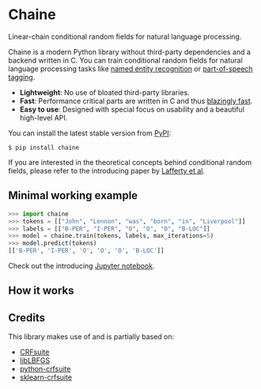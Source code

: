 # Chaine

Linear-chain conditional random fields for natural language processing.

Chaine is a modern Python library without third-party dependencies and a backend written in C. You can train conditional random fields for natural language processing tasks like [named entity recognition](https://en.wikipedia.org/wiki/Named-entity_recognition) or [part-of-speech tagging](https://en.wikipedia.org/wiki/Part-of-speech_tagging).

- **Lightweight**: No use of bloated third-party libraries.
- **Fast**: Performance critical parts are written in C and thus [blazingly fast](http://www.chokkan.org/software/crfsuite/benchmark.html).
- **Easy to use**: Designed with special focus on usability and a beautiful high-level API.

You can install the latest stable version from [PyPI](https://pypi.org/project/chaine):

```
$ pip install chaine
```

If you are interested in the theoretical concepts behind conditional random fields, please refer to the introducing paper by [Lafferty et al](https://repository.upenn.edu/cgi/viewcontent.cgi?article=1162&context=cis_papers).


## Minimal working example

```python
>>> import chaine
>>> tokens = [["John", "Lennon", "was", "born", "in", "Liverpool"]]
>>> labels = [["B-PER", "I-PER", "O", "O", "O", "B-LOC"]]
>>> model = chaine.train(tokens, labels, max_iterations=5)
>>> model.predict(tokens)
[['B-PER', 'I-PER', 'O', 'O', 'O', 'B-LOC']]
```

Check out the introducing [Jupyter notebook](https://github.com/severinsimmler/chaine/blob/master/notebooks/tutorial.ipynb).


## How it works




## Credits

This library makes use of and is partially based on:

- [CRFsuite](https://github.com/chokkan/crfsuite)
- [libLBFGS](https://github.com/chokkan/liblbfgs)
- [python-crfsuite](https://github.com/scrapinghub/python-crfsuite)
- [sklearn-crfsuite](https://github.com/TeamHG-Memex/sklearn-crfsuite)
